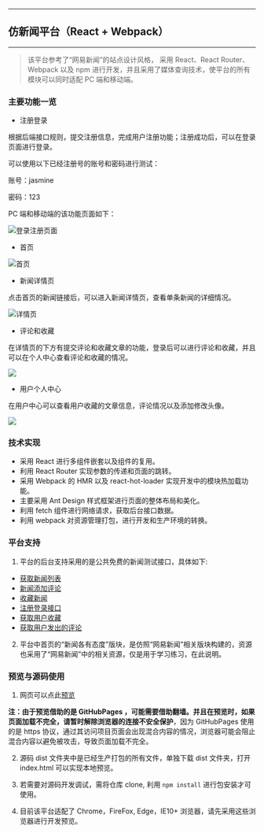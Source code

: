 -------------
## 仿新闻平台（React + Webpack）
-------------

> 该平台参考了“网易新闻”的站点设计风格， 采用 React、React Router、Webpack 以及 npm 进行开发，并且采用了媒体查询技术，使平台的所有模块可以同时适配 PC 端和移动端。

### 主要功能一览

- 注册登录

根据后端接口规则，提交注册信息，完成用户注册功能；注册成功后，可以在登录页面进行登录。

可以使用以下已经注册号的账号和密码进行测试：

账号：jasmine

密码：123

PC 端和移动端的该功能页面如下：

![登录注册页面](https://ooo.0o0.ooo/2017/06/17/5944ce29977e7.png)

- 首页

![首页](https://ooo.0o0.ooo/2017/06/17/5944d223ba5a2.png)

- 新闻详情页

点击首页的新闻链接后，可以进入新闻详情页，查看单条新闻的详细情况。

![详情页](https://ooo.0o0.ooo/2017/06/17/5944d6e4964eb.png)

- 评论和收藏

在详情页的下方有提交评论和收藏文章的功能，登录后可以进行评论和收藏，并且可以在个人中心查看评论和收藏的情况。

![](https://ooo.0o0.ooo/2017/06/17/5944d84e01ad6.png)

- 用户个人中心

在用户中心可以查看用户收藏的文章信息，评论情况以及添加修改头像。

![](https://ooo.0o0.ooo/2017/06/17/5944d9e877e45.png)

### 技术实现
- 采用 React 进行多组件嵌套以及组件的复用。
- 利用 React Router 实现参数的传递和页面的跳转。
- 采用 Webpack 的 HMR 以及 react-hot-loader 实现开发中的模块热加载功能。
- 主要采用 Ant Design 样式框架进行页面的整体布局和美化。
- 利用 fetch 组件进行网络请求，获取后台接口数据。
- 利用 webpack 对资源管理打包，进行开发和生产环境的转换。


### 平台支持
1. 平台的后台支持采用的是公共免费的新闻测试接口，具体如下:

 - [获取新闻列表](http://newsapi.gugujiankong.com/Handler.ashx?action=getnews&type=top&count=10)
 - [新闻添加评论](http://newsapi.gugujiankong.com/Handler.ashx?action=comment&userid=1&uniquekey=123&commnet=content)
 - [收藏新闻](http://newsapi.gugujiankong.com/Handler.ashx?action=uc&userid=1&uniquekey=123)
 - [注册登录接口](http://newsapi.gugujiankong.com/Handler.ashx?action=register&username=userName&password=password&r_userName=r_userName&r_password=r_password&r_confirmPassword=r_confirmPassword)
 - [获取用户收藏](http://newsapi.gugujiankong.com/Handler.ashx?action=getuc&userid=1)
 - [获取用户发出的评论](http://newsapi.gugujiankong.com/Handler.ashx?action=getusercomments&userid=1)

2. 平台中首页的“新闻各有态度”版块，是仿照“网易新闻”相关版块构建的，资源也采用了“网易新闻”中的相关资源，仅是用于学习练习，在此说明。

### 预览与源码使用

1. 网页可以点此[预览](https://jasmine-chen.github.io/NewsProject/dist)

  **注：**由于预览借助的是 GitHubPages ，可能需要借助翻墙。并且在预览时，如果页面加载不完全，请**暂时解除浏览器的连接不安全保护**，因为 GitHubPages 使用的是 https 协议，通过其访问项目页面会出现混合内容的情况，浏览器可能会阻止混合内容以避免被攻击，导致页面加载不完全。

2. 源码 dist 文件夹中是已经生产打包的所有文件，单独下载 dist 文件夹，打开 index.html 可以实现本地预览。

3. 若需要对源码开发调试，需将仓库 clone, 利用 `npm install` 进行包安装才可使用。

4. 目前该平台适配了 Chrome，FireFox, Edge，IE10+ 浏览器，请先采用这些浏览器进行开发预览。
